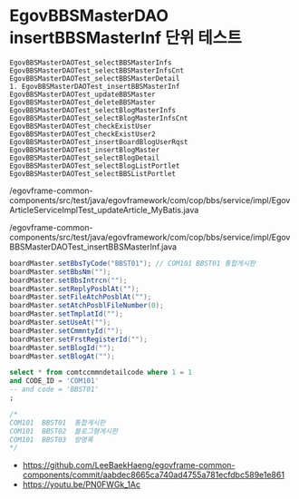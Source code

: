 # EgovBBSMasterDAO insertBBSMasterInf 단위 테스트

```
EgovBBSMasterDAOTest_selectBBSMasterInfs
EgovBBSMasterDAOTest_selectBBSMasterInfsCnt
EgovBBSMasterDAOTest_selectBBSMasterDetail
1. EgovBBSMasterDAOTest_insertBBSMasterInf
EgovBBSMasterDAOTest_updateBBSMaster
EgovBBSMasterDAOTest_deleteBBSMaster
EgovBBSMasterDAOTest_selectBlogMasterInfs
EgovBBSMasterDAOTest_selectBlogMasterInfsCnt
EgovBBSMasterDAOTest_checkExistUser
EgovBBSMasterDAOTest_checkExistUser2
EgovBBSMasterDAOTest_insertBoardBlogUserRqst
EgovBBSMasterDAOTest_insertBlogMaster
EgovBBSMasterDAOTest_selectBlogDetail
EgovBBSMasterDAOTest_selectBlogListPortlet
EgovBBSMasterDAOTest_selectBBSListPortlet
```

/egovframe-common-components/src/test/java/egovframework/com/cop/bbs/service/impl/EgovArticleServiceImplTest_updateArticle_MyBatis.java

/egovframe-common-components/src/test/java/egovframework/com/cop/bbs/service/impl/EgovBBSMasterDAOTest_insertBBSMasterInf.java

```java
boardMaster.setBbsTyCode("BBST01"); // COM101 BBST01 통합게시판
boardMaster.setBbsNm("");
boardMaster.setBbsIntrcn("");
boardMaster.setReplyPosblAt("");
boardMaster.setFileAtchPosblAt("");
boardMaster.setAtchPosblFileNumber(0);
boardMaster.setTmplatId("");
boardMaster.setUseAt("");
boardMaster.setCmmntyId("");
boardMaster.setFrstRegisterId("");
boardMaster.setBlogId("");
boardMaster.setBlogAt("");
```

```sql
select * from comtccmmndetailcode where 1 = 1
and CODE_ID = 'COM101'
-- and code = 'BBST01'
;

/*
COM101	BBST01	통합게시판
COM101	BBST02	블로그형게시판
COM101	BBST03	방명록
*/
```

- https://github.com/LeeBaekHaeng/egovframe-common-components/commit/aabdec8665ca740ad4755a781ecfdbc589e1e861
- https://youtu.be/PN0FWGk_1Ac
